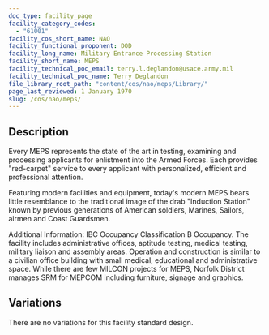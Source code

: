 ```yaml
---
doc_type: facility_page
facility_category_codes:
  - "61001"
facility_cos_short_name: NAO
facility_functional_proponent: DOD
facility_long_name: Military Entrance Processing Station
facility_short_name: MEPS
facility_technical_poc_email: terry.l.deglandon@usace.army.mil
facility_technical_poc_name: Terry Deglandon
file_library_root_path: "content/cos/nao/meps/Library/"
page_last_reviewed: 1 January 1970
slug: /cos/nao/meps/
---
```


## Description

Every MEPS represents the state of the art in testing, examining and processing applicants for enlistment into the Armed Forces. Each provides "red-carpet" service to every applicant with personalized, efficient and professional attention.

Featuring modern facilities and equipment, today's modern MEPS bears little resemblance to the traditional image of the drab "Induction Station" known by previous generations of American soldiers, Marines, Sailors, airmen and Coast Guardsmen.

Additional Information: IBC Occupancy Classification B Occupancy. The facility includes administrative offices, aptitude testing, medical testing, military liaison and assembly areas. Operation and construction is similar to a civilian office building with small medical, educational and administrative space. While there are few MILCON projects for MEPS, Norfolk District manages SRM for MEPCOM including furniture, signage and graphics.

## Variations

There are no variations for this facility standard design.
